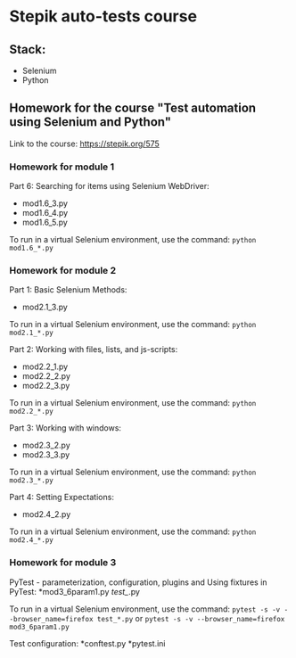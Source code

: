 # Stepik auto-tests course

## Stack:

* Selenium
* Python

## Homework for the course "Test automation using Selenium and Python"

Link  to the course: https://stepik.org/575

### Homework for module 1 
Part 6: Searching for items using Selenium WebDriver:
* mod1.6_3.py
* mod1.6_4.py
* mod1.6_5.py

To run in a virtual Selenium environment,  use the command: `python mod1.6_*.py`

### Homework for module 2

Part 1:	Basic Selenium Methods:
* mod2.1_3.py

To run in a virtual Selenium environment,  use the command: `python mod2.1_*.py`

Part 2: Working with files, lists, and js-scripts:
* mod2.2_1.py
* mod2.2_2.py
* mod2.2_3.py

To run in a virtual Selenium environment,  use the command: `python mod2.2_*.py`

Part 3: Working with windows:
* mod2.3_2.py
* mod2.3_3.py

To run in a virtual Selenium environment,  use the command: `python mod2.3_*.py`

Part 4: Setting Expectations:
* mod2.4_2.py

To run in a virtual Selenium environment,  use the command: `python mod2.4_*.py`

### Homework for module 3

PyTest - parameterization, configuration, plugins and Using fixtures in PyTest:
*mod3_6param1.py
*test_*.py

To run in a virtual Selenium environment,  use the command: `pytest -s -v --browser_name=firefox test_*.py` or `pytest -s -v --browser_name=firefox mod3_6param1.py`
	

Test configuration:
*conftest.py
*pytest.ini